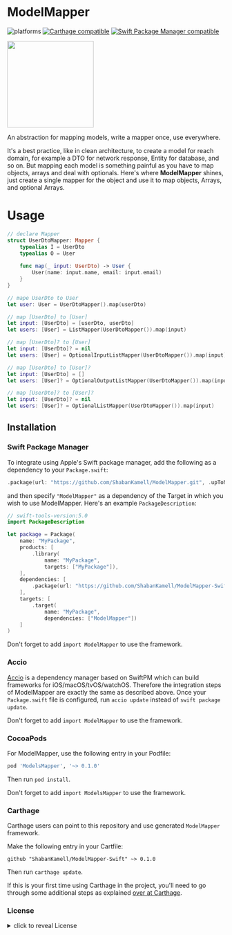 ModelMapper
================
![platforms](https://img.shields.io/badge/platforms-iOS%20%7C%20macOS%20%7C%20tvOS%20%7C%20watchOS%20%7C%20Linux-333333.svg) [![Carthage compatible](https://img.shields.io/badge/Carthage-compatible-4BC51D.svg?style=flat)](https://github.com/Carthage/Carthage) [![Swift Package Manager compatible](https://img.shields.io/badge/Swift%20Package%20Manager-compatible-brightgreen.svg)](https://github.com/apple/swift-package-manager)

<img src="https://github.com/ShabanKamell/ModelMapper-Swift/blob/master/blob/raw/logo.png" height="200">


An abstraction for mapping models, write a mapper once, use everywhere.

It's a best practice, like in clean architecture, to create a model for reach domain, for example a DTO for network response, Entity for database, and so on. But mapping each model is something painful as you have to map objects, arrays and deal with optionals. Here's where **ModelMapper** shines, just create a single mapper for the object and use it to map objects, Arrays, and optional Arrays.

# Usage

```swift
// declare Mapper
struct UserDtoMapper: Mapper {
    typealias I = UserDto
    typealias O = User
    
    func map(_ input: UserDto) -> User {
        User(name: input.name, email: input.email)
    }
}

// mape UserDto to User
let user: User = UserDtoMapper().map(userDto)

// map [UserDto] to [User]
let input: [UserDto] = [userDto, userDto]
let users: [User] = ListMapper(UserDtoMapper()).map(input)

// map [UserDto]? to [User]
let input: [UserDto]? = nil
let users: [User] = OptionalInputListMapper(UserDtoMapper()).map(input)

// map [UserDto] to [User]?
let input: [UserDto] = []
let users: [User]? = OptionalOutputListMapper(UserDtoMapper()).map(input)  

// map [UserDto]? to [User]?
let input: [UserDto]? = nil
let users: [User]? = OptionalListMapper(UserDtoMapper()).map(input)  
```

## Installation

### Swift Package Manager

To integrate using Apple's Swift package manager, add the following as a dependency to your `Package.swift`:

```swift
.package(url: "https://github.com/ShabanKamell/ModelMapper.git", .upToNextMajor(from: "0.1.0"))
```

and then specify `"ModelMapper"` as a dependency of the Target in which you wish to use ModelMapper.
Here's an example `PackageDescription`:

```swift
// swift-tools-version:5.0
import PackageDescription

let package = Package(
    name: "MyPackage",
    products: [
        .library(
            name: "MyPackage",
            targets: ["MyPackage"]),
    ],
    dependencies: [
        .package(url: "https://github.com/ShabanKamell/ModelMapper-Swift.git", .upToNextMajor(from: "0.1.0"))
    ],
    targets: [
        .target(
            name: "MyPackage",
            dependencies: ["ModelMapper"])
    ]
)
```
Don't forget to add `import ModelMapper` to use the framework.

### Accio

[Accio](https://github.com/JamitLabs/Accio) is a dependency manager based on SwiftPM which can build frameworks for iOS/macOS/tvOS/watchOS. Therefore the integration steps of ModelMapper are exactly the same as described above. Once your `Package.swift` file is configured, run `accio update` instead of `swift package update`.

Don't forget to add `import ModelMapper` to use the framework.

### CocoaPods

For ModelMapper, use the following entry in your Podfile:

```rb
pod 'ModelsMapper', '~> 0.1.0'
```

Then run `pod install`.

Don't forget to add `import ModelsMapper` to use the framework.

### Carthage

Carthage users can point to this repository and use generated `ModelMapper` framework.

Make the following entry in your Cartfile:

```
github "ShabanKamell/ModelMapper-Swift" ~> 0.1.0
```

Then run `carthage update`.

If this is your first time using Carthage in the project, you'll need to go through some additional steps as explained [over at Carthage](https://github.com/Carthage/Carthage#adding-frameworks-to-an-application).

### License

<details>
    <summary>
        click to reveal License
    </summary>
    
```
Licensed under the Apache License, Version 2.0 (the "License");
you may not use this file except in compliance with the License.
You may obtain a copy of the License at

   http://www.apache.org/licenses/LICENSE-2.0

Unless required by applicable law or agreed to in writing, software
distributed under the License is distributed on an "AS IS" BASIS,
WITHOUT WARRANTIES OR CONDITIONS OF ANY KIND, either express or implied.
See the License for the specific language governing permissions and
limitations under the License.
```

</details>
